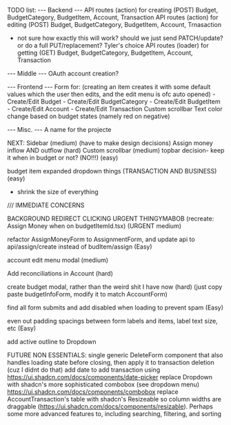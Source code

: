 TODO list:
--- Backend ---
API routes (action) for creating (POST) Budget, BudgetCategory, BudgetItem, Account, Transaction
API routes (action) for editing (POST) Budget, BudgetCategory, BudgetItem, Account, Trnasaction
 - not sure how exactly this will work? should we just send PATCH/update? or do a full PUT/replacement? Tyler's choice
API routes (loader) for getting (GET) Budget, BudgetCategory, BudgetItem, Account, Transaction

--- Middle ---
OAuth account creation?

--- Frontend ---
Form for: (creating an item creates it with some default values which the user then edits, and the edit menu is ofc auto opened)
    - Create/Edit Budget
    - Create/Edit BudgetCategory
    - Create/Edit BudgetItem
    - Create/Edit Account
    - Create/Edit Transaction
Custom scrollbar
Text color change based on budget states (namely red on negative)

--- Misc. ---
A name for the projecte


NEXT: 
Sidebar (medium) (have to make design decisions)
Assign money inflow AND outflow (hard)
Custom scrollbar (medium)
topbar decision- keep it when in budget or not? (NO!!!) (easy)

budget item expanded dropdown things  (TRANSACTION AND BUSINESS) (easy)
- shrink the size of everything


/// IMMEDIATE CONCERNS


BACKGROUND REDIRECT CLICKING URGENT THINGYMABOB (recreate: Assign Money when on budgetItemId.tsx) (URGENT medium)

refactor AssignMoneyForm to AssignmentForm, and update api to api/assign/create instead of budItem/assign (Easy)

account edit menu modal (medium)

Add reconciliations in Account (hard)

create budget modal, rather than the weird shit I have now (hard) (just copy paste budgetInfoForm, modify it to match AccountForm)

find all form submits and add disabled when loading to prevent spam (Easy)

even out padding spacings between form labels and items, label text size, etc (Easy)

add active outline to Dropdown

FUTURE NON ESSENTIALS:
single generic DeleteForm component that also handles loading state before closing, then apply it to transaction deletion (cuz I didnt do that)
add date to add transaction using https://ui.shadcn.com/docs/components/date-picker
replace Dropdown with shadcn's more sophisticated combobox (see dropdown menu) https://ui.shadcn.com/docs/components/combobox
replace AccountTransaction's table with shadcn's Resizeable so column widths are draggable (https://ui.shadcn.com/docs/components/resizable). Perhaps some more advanced features to, including searching, filtering, and sorting